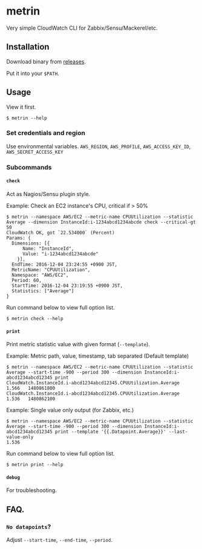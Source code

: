 # metrin

Very simple CloudWatch CLI for Zabbix/Sensu/Mackerel/etc.

## Installation

Download binary from [releases](https://github.com/y13i/metrin/releases).

Put it into your `$PATH`.

## Usage

View it first.

```
$ metrin --help
```

### Set credentials and region

Use environmental variables. `AWS_REGION`, `AWS_PROFILE`, `AWS_ACCESS_KEY_ID`, `AWS_SECRET_ACCESS_KEY`

### Subcommands

#### `check`

Act as Nagios/Sensu plugin style.

Example: Check an EC2 instance's CPU, critical if > 50%

```
$ metrin --namespace AWS/EC2 --metric-name CPUUtilization --statistic Average --dimension InstanceId:i-1234abcd1234abcde check --critical-gt 50
CloudWatch OK, got `22.534000` (Percent)
Params: {
  Dimensions: [{
      Name: "InstanceId",
      Value: "i-1234abcd1234abcde"
    }],
  EndTime: 2016-12-04 23:24:55 +0900 JST,
  MetricName: "CPUUtilization",
  Namespace: "AWS/EC2",
  Period: 60,
  StartTime: 2016-12-04 23:19:55 +0900 JST,
  Statistics: ["Average"]
}
```

Run command below to view full option list.

```
$ metrin check --help
```

#### `print`

Print metric statistic value with given format (`--template`).

Example: Metric path, value, timestamp, tab separated (Default template)

```
$ metrin --namespace AWS/EC2 --metric-name CPUUtilization --statistic Average --start-time -900 --period 300 --dimension InstanceId:i-abcd1234abcd12345 print
CloudWatch.InstanceId.i-abcd1234abcd12345.CPUUtilization.Average	1.566	1480861800
CloudWatch.InstanceId.i-abcd1234abcd12345.CPUUtilization.Average	1.536	1480862100
```

Example: Single value only output (for Zabbix, etc.)

```
$ metrin --namespace AWS/EC2 --metric-name CPUUtilization --statistic Average --start-time -900 --period 300 --dimension InstanceId:i-abcd1234abcd12345 print --template '{{.Datapoint.Average}}' --last-value-only
1.536
```

Run command below to view full option list.

```
$ metrin print --help
```

#### `debug`

For troubleshooting.

## FAQ.

### `No datapoints`?

Adjust `--start-time`, `--end-time`, `--period`.
